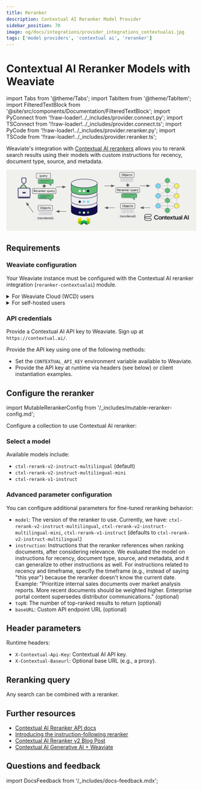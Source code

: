 ```yaml
---
title: Reranker
description: Contextual AI Reranker Model Provider
sidebar_position: 70
image: og/docs/integrations/provider_integrations_contextualai.jpg
tags: ['model providers', 'contextual ai', 'reranker']
---
```


# Contextual AI Reranker Models with Weaviate

import Tabs from '@theme/Tabs';
import TabItem from '@theme/TabItem';
import FilteredTextBlock from '@site/src/components/Documentation/FilteredTextBlock';
import PyConnect from '!!raw-loader!../_includes/provider.connect.py';
import TSConnect from '!!raw-loader!../_includes/provider.connect.ts';
import PyCode from '!!raw-loader!../_includes/provider.reranker.py';
import TSCode from '!!raw-loader!../_includes/provider.reranker.ts';

Weaviate's integration with [Contextual AI rerankers](https://contextual.ai/blog/rerank-v2/?utm_campaign=contextual-ai-integration&utm_source=weaviate&utm_medium=github&utm_content=repo) allows you to rerank search results using their models with custom instructions for recency, document type, source, and metadata.

![Reranker integration illustration](../_includes/integration_contextualai_reranker.png)

## Requirements

### Weaviate configuration

Your Weaviate instance must be configured with the Contextual AI reranker integration (`reranker-contextualai`) module.

<details>
  <summary>For Weaviate Cloud (WCD) users</summary>

This integration is enabled by default on Weaviate Cloud (WCD) serverless instances.

</details>

<details>
  <summary>For self-hosted users</summary>

- Check the [cluster metadata](/deploy/configuration/meta.md) to verify if the module is enabled.
- Follow the [how-to configure modules](../../configuration/modules.md) guide to enable the module in Weaviate.

</details>

### API credentials

Provide a Contextual AI API key to Weaviate. Sign up at `https://contextual.ai/`.

Provide the API key using one of the following methods:

- Set the `CONTEXTUAL_API_KEY` environment variable available to Weaviate.
- Provide the API key at runtime via headers (see below) or client instantiation examples.

<Tabs groupId="languages">

  <TabItem value="py" label="Python API v4">
    <FilteredTextBlock
      text={PyConnect}
      startMarker="# START ContextualAIInstantiation"
      endMarker="# END ContextualAIInstantiation"
      language="py"
    />
  </TabItem>

  <TabItem value="js" label="JS/TS API v3">
    <FilteredTextBlock
      text={TSConnect}
      startMarker="// START ContextualAIInstantiation"
      endMarker="// END ContextualAIInstantiation"
      language="ts"
    />
  </TabItem>

</Tabs>

## Configure the reranker

import MutableRerankerConfig from '/_includes/mutable-reranker-config.md';

<MutableRerankerConfig />

Configure a collection to use Contextual AI reranker:

<Tabs groupId="languages">
  <TabItem value="py" label="Python API v4">
    <FilteredTextBlock
      text={PyCode}
      startMarker="# START RerankerContextualAIBasic"
      endMarker="# END RerankerContextualAIBasic"
      language="py"
    />
  </TabItem>

  <TabItem value="js" label="JS/TS API v3">
    <FilteredTextBlock
      text={TSCode}
      startMarker="// START RerankerContextualAIBasic"
      endMarker="// END RerankerContextualAIBasic"
      language="ts"
    />
  </TabItem>

</Tabs>

### Select a model

Available models include:

- `ctxl-rerank-v2-instruct-multilingual` (default)
- `ctxl-rerank-v2-instruct-multilingual-mini`
- `ctxl-rerank-v1-instruct`


### Advanced parameter configuration

You can configure additional parameters for fine-tuned reranking behavior:

- `model`: The version of the reranker to use. Currently, we have: `ctxl-rerank-v2-instruct-multilingual`, `ctxl-rerank-v2-instruct-multilingual-mini`, `ctxl-rerank-v1-instruct` (defaults to `ctxl-rerank-v2-instruct-multilingual`)
- `instruction`: Instructions that the reranker references when ranking documents, after considering relevance. We evaluated the model on instructions for recency, document type, source, and metadata, and it can generalize to other instructions as well. For instructions related to recency and timeframe, specify the timeframe (e.g., instead of saying "this year") because the reranker doesn't know the current date. Example: "Prioritize internal sales documents over market analysis reports. More recent documents should be weighted higher. Enterprise portal content supersedes distributor communications." (optional)
- `topN`: The number of top-ranked results to return (optional)
- `baseURL`: Custom API endpoint URL (optional)

<Tabs groupId="languages">
  <TabItem value="py" label="Python API v4">
    <FilteredTextBlock
      text={PyCode}
      startMarker="# START RerankerContextualAICustomModel"
      endMarker="# END RerankerContextualAICustomModel"
      language="py"
    />
  </TabItem>

  <TabItem value="js" label="JS/TS API v3">
    <FilteredTextBlock
      text={TSCode}
      startMarker="// START RerankerContextualAICustomModel"
      endMarker="// END RerankerContextualAICustomModel"
      language="ts"
    />
  </TabItem>

</Tabs>

## Header parameters

Runtime headers:

- `X-Contextual-Api-Key`: Contextual AI API key.
- `X-Contextual-Baseurl`: Optional base URL (e.g., a proxy).

## Reranking query

Any search can be combined with a reranker.

<Tabs groupId="languages">

 <TabItem value="py" label="Python API v4">
    <FilteredTextBlock
      text={PyCode}
      startMarker="# START RerankerQueryExample"
      endMarker="# END RerankerQueryExample"
      language="py"
    />
  </TabItem>

 <TabItem value="js" label="JS/TS API v3">
    <FilteredTextBlock
      text={TSCode}
      startMarker="// START RerankerQueryExample"
      endMarker="// END RerankerQueryExample"
      language="ts"
    />
  </TabItem>

</Tabs>

## Further resources

- [Contextual AI Reranker API docs](https://docs.contextual.ai/api-reference/rerank/rerank)
- [Introducing the instruction-following reranker](https://contextual.ai/blog/introducing-instruction-following-reranker)
- [Contextual AI Reranker v2 Blog Post](https://contextual.ai/blog/rerank-v2/?utm_campaign=contextual-ai-integration&utm_source=weaviate&utm_medium=github&utm_content=repo)
- [Contextual AI Generative AI + Weaviate](./generative.md)

## Questions and feedback

import DocsFeedback from '/_includes/docs-feedback.mdx';

<DocsFeedback/>


